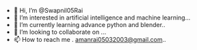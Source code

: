 - 👋 Hi, I’m @Swapnil05Rai
- 👀 I’m interested in artificial intelligence and machine learning...
- 🌱 I’m currently learning advance python and blender..
- 💞️ I’m looking to collaborate on ...
- 📫 How to reach me . amanrai05032003@gmail.com..

<!---
Swapnil05Rai/Swapnil05Rai is a ✨ special ✨ repository because its `README.md` (this file) appears on your GitHub profile.
You can click the Preview link to take a look at your changes.
--->
